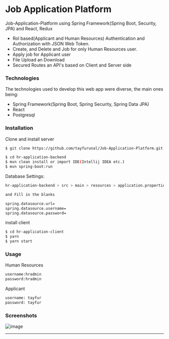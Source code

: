 # Job Application Platform
Job-Application-Platform using Spring Framework(Spring Boot, Security, JPA) and React, Redux

* Rol based(Applicant and Human Resources) Authentication and Authorization with JSON Web Token.
* Create, and Delete and Job for only Human Resources user.
* Apply job for Applicant user
* File Upload an Download
* Secured Routes an API's based on Client and Server side 

### Technologies

The technologies used to develop this web app were diverse, the main ones being:

- Spring Framework(Spring Boot, Spring Security, Spring Data JPA)
- React
- Postgresql

### Installation
 
Clone and install server

```sh
$ git clone https://github.com/tayfurunal/Job-Application-Platform.git

$ cd hr-application-backend
$ mvn clean install or import IDE(Intellij IDEA etc.)
$ mvn spring-boot:run
```

Database Settings:

```sh
hr-application-backend > src > main > resources > application.properties

and Fill in the blanks

spring.datasource.url=
spring.datasource.username=
spring.datasource.password=
```

install client

```sh
$ cd hr-application-client
$ yarn
$ yarn start
```

### Usage

Human Resources
```sh
username:hradmin
password:hradmin
```


Applicant
```sh
username: tayfur
password: tayfur
```



### Screenshots

![image]()

---
